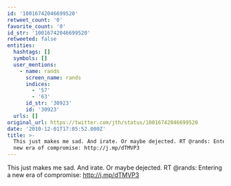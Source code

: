 ```yaml
---
id: '10016742046699520'
retweet_count: '0'
favorite_count: '0'
id_str: '10016742046699520'
retweeted: false
entities:
  hashtags: []
  symbols: []
  user_mentions:
    - name: rands
      screen_name: rands
      indices:
        - '57'
        - '63'
      id_str: '30923'
      id: '30923'
  urls: []
original_url: https://twitter.com/jth/status/10016742046699520
date: '2010-12-01T17:05:52.000Z'
title: >-
  This just makes me sad. And irate. Or maybe dejected. RT @rands: Entering a
  new era of compromise: http://j.mp/dTMVP3
---
```


This just makes me sad. And irate. Or maybe dejected. RT @rands: Entering a new era of compromise: http://j.mp/dTMVP3